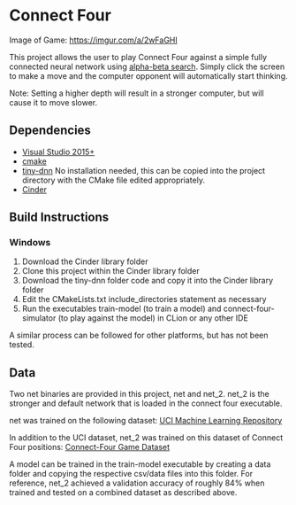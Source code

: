 # Connect Four 

Image of Game: https://imgur.com/a/2wFaGHI

This project allows the user to play Connect Four against a simple fully connected neural network using [alpha-beta search](https://en.wikipedia.org/wiki/Alpha%E2%80%93beta_pruning). Simply click the screen to make a move and the computer opponent will automatically start thinking.

Note: Setting a higher depth will result in a stronger computer, but will cause it to move slower.

## Dependencies 
* [Visual Studio 2015+](https://visualstudio.microsoft.com/)
* [cmake](https://cmake.org/)
* [tiny-dnn](https://github.com/tiny-dnn/tiny-dnn) No installation needed, this can be copied into the project directory with the CMake file edited appropriately.
* [Cinder](https://libcinder.org/) 

## Build Instructions
### Windows
1) Download the Cinder library folder
2) Clone this project within the Cinder library folder
3) Download the tiny-dnn folder code and copy it into the Cinder library folder
4) Edit the CMakeLists.txt include_directories statement as necessary
5) Run the executables train-model (to train a model) and connect-four-simulator (to play against the model) in CLion or any other IDE

A similar process can be followed for other platforms, but has not been tested.

## Data
Two net binaries are provided in this project, net and net_2. net_2 is the stronger and default network that is loaded in the connect four executable.

net was trained on the following dataset: [UCI Machine Learning Repository](http://archive.ics.uci.edu/ml/datasets/connect-4)

In addition to the UCI dataset, net_2 was trained on this dataset of Connect Four positions: [Connect-Four Game Dataset](https://www.kaggle.com/tbrewer/connect-4) 

A model can be trained in the train-model executable by creating a data folder and copying the respective csv/data files into this folder. For reference, net_2 achieved a validation accuracy of roughly 84% when trained and tested on a combined dataset as described above.
